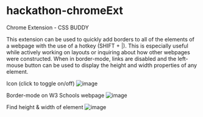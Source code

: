 # hackathon-chromeExt

Chrome Extension - CSS BUDDY

This extension can be used to quickly add borders to all of the elements of a webpage with the use of a hotkey (SHIFT + |). This is especially useful while actively working on layouts or inquiring about how other webpages were constructed. When in border-mode, links are disabled and the left-mouse button can be used to display the height and width properties of any element. 

Icon (click to toggle on/off)
![image](https://user-images.githubusercontent.com/92418658/195879148-393145a8-fb49-4ba7-b00b-7c8e54344260.png)

Border-mode on W3 Schools webpage
![image](https://user-images.githubusercontent.com/92418658/195877387-c7c7398b-c95b-45d9-ba4b-b21fd62dca0d.png)

Find height & width of element
![image](https://user-images.githubusercontent.com/92418658/195887022-61aba026-05dc-4a1e-908c-2fa74f5f9c65.png)

